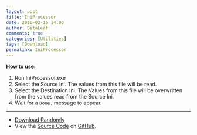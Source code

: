 ```yaml
---
layout: post
title: IniProcessor
date: 2016-02-16 14:00
author: BetaLeaf
comments: true
categories: [Utilities]
tags: [Download]
permalink: IniProcessor
---
```

**How to use:**  

1. Run IniProcessor.exe  
2. Select the Source Ini. The values from this file will be read.  
3. Select the Destination Ini. The Values from this file will be overwritten from the values read from the Source Ini.  
4. Wait for a ```Done.``` message to appear.  

---

  - [<i class="fa fa-download"></i> Download Randomly](https://github.com/BetaLeaf/IniProcessor/blob/master/IniProcessor.exe?raw=true)  
  - View the [<i class="fa fa-file-code-o"></i> Source Code](https://github.com/BetaLeaf/IniProcessor/blob/master/IniProcessor.au3) on [<i class="fa fa-github"></i> GitHub](https://github.com/BetaLeaf/IniProcessor/).